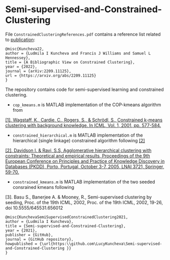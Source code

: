 # Semi-supervised-and-Constrained-Clustering

File `ConstrainedClusteringReferences.pdf` contains a reference list related to [publication](https://arxiv.org/abs/2209.11125):

```
@misc{Kuncheva22,
author = {Ludmila I Kuncheva and Francis J Williams and Samuel L Hennessey},
title = {A Bibliographic View on Constrained Clustering},
year = {2022},
journal = {arXiv:2209.11125},
url = {https://arxiv.org/abs/2209.11125}
}
```

The repository contains code for semi-supervised learning and constrained clustering. 

- `cop_kmeans.m` is MATLAB implementation of the COP-kmeans algorithm from 

[[1]. Wagstaff, K., Cardie, C., Rogers, S., & Schrödl, S., Constrained k-means clustering with background knowledge. In ICML, Vol. 1, 2001, pp. 577-584.](https://web.cse.msu.edu/~cse802/notes/ConstrainedKmeans.pdf)

- `constrained_hierarchical.m` is MATLAB implementation of the hierarchical (single linkage) constrained algorithm following [[2]](https://link.springer.com/content/pdf/10.1007/11564126_11.pdf)

[[2]. Davidson I. & Ravi, S.S, Agglomerative hierarchical clustering with constraints: Theoretical and empirical results, Proceedings of the 9th European Conference on Principles and Practice of Knowledge Discovery in Databases (PKDD), Porto, Portugal, October 3-7, 2005, LNAI 3721, Springer, 59-70.](https://link.springer.com/content/pdf/10.1007/11564126_11.pdf)

- `constrained_kmeans.m` is MATLAB implementation of the two seeded consrained kmeans following 

[3]. Basu S., Banerjee A. & Mooney, R., Semi-supervised clustering by seeding, Proc. of the 19th ICML, 2002, Proc. of the 19th ICML, 2002, 19-26, doi 10.5555/645531.656012

```
@misc{KunchevaSemiSupervisedConstrainedClustering2021,
author = {Ludmila I Kuncheva},
title = {Semi-supervised-and-Constrained-Clustering},
year = {2021},
publisher = {GitHub},
journal = {GitHub repository},
howpublished = {\url{https:\\github.com\LucyKuncheva\Semi-supervised-and-Constrained-Clustering }}
}
```
